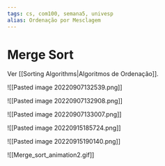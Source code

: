 ```yaml
---
tags: cs, com100, semana5, univesp
alias: Ordenação por Mesclagem
---
```

# Merge Sort

Ver [[Sorting Algorithms|Algoritmos de Ordenação]].

![[Pasted image 20220907132539.png]]

![[Pasted image 20220907132908.png]]

![[Pasted image 20220907133007.png]]

![[Pasted image 20220915185724.png]]

![[Pasted image 20220915190140.png]]

![[Merge_sort_animation2.gif]]